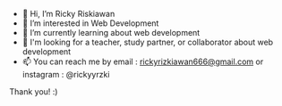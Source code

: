 - 👋 Hi, I’m Ricky Riskiawan  
- 👀 I’m interested in Web Development
- 🌱 I’m currently learning about web development
- 💞️ I'm looking for a teacher, study partner, or collaborator about web development
- 📫 You can reach me by email : rickyrizkiawan666@gmail.com or instagram : @rickyyrzki

Thank you! :)

<!---
Rickyriski666/Rickyriski666 is a ✨ special ✨ repository because its `README.md` (this file) appears on your GitHub profile.
You can click the Preview link to take a look at your changes.
--->
